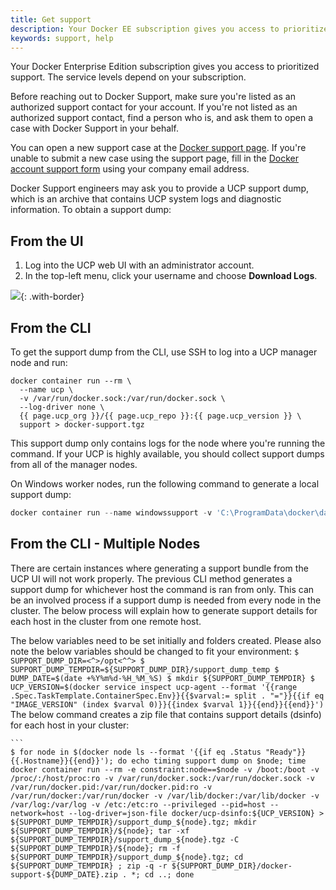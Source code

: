 ```yaml
---
title: Get support
description: Your Docker EE subscription gives you access to prioritized support. You can file tickets via email or the support portal.
keywords: support, help
---
```


Your Docker Enterprise Edition subscription gives you access to prioritized
support. The service levels depend on your subscription.

Before reaching out to Docker Support, make sure you're listed as an authorized
support contact for your account. If you're not listed as an authorized
support contact, find a person who is, and ask them to open a case with
Docker Support in your behalf.

You can open a new support case at the [Docker support page](https://support.docker.com/).
If you're unable to submit a new case using the support page, fill in the
[Docker account support form](https://success.docker.com/support) using your
company email address.

Docker Support engineers may ask you to provide a UCP support dump, which is an
archive that contains UCP system logs and diagnostic information. To obtain a
support dump:

## From the UI

1. Log into the UCP web UI with an administrator account.
2. In the top-left menu, click your username and choose
   **Download Logs**.

![](images/get-support-1.png){: .with-border}

## From the CLI

To get the support dump from the CLI, use SSH to log into a UCP manager node
and run:

```none
docker container run --rm \
  --name ucp \
  -v /var/run/docker.sock:/var/run/docker.sock \
  --log-driver none \
  {{ page.ucp_org }}/{{ page.ucp_repo }}:{{ page.ucp_version }} \
  support > docker-support.tgz
```

This support dump only contains logs for the node where you're running the
command. If your UCP is highly available, you should collect support dumps
from all of the manager nodes.

On Windows worker nodes, run the following command to generate a local support dump:

```powershell
docker container run --name windowssupport -v 'C:\ProgramData\docker\daemoncerts:C:\ProgramData\docker\daemoncerts' -v 'C:\Windows\system32\winevt\logs:C:\eventlogs:ro' {{ page.ucp_org }}/ucp-dsinfo-win:{{ page.ucp_version }}; docker cp windowssupport:'C:\dsinfo' .; docker rm -f windowssupport
```
## From the CLI - Multiple Nodes

There are certain instances where generating a support bundle from the UCP UI will not work properly. The previous CLI method generates a support dump for whichever host the command is ran from only. This can be an involved process if a support dump is needed from every node in the cluster. The below process will explain how to generate support details for each host in the cluster from one remote host.

The below variables need to be set initially and folders created. Please also note the below variables should be changed to fit your environment:
    ```
    $ SUPPORT_DUMP_DIR=<^>/opt<^^>
    $ SUPPORT_DUMP_TEMPDIR=${SUPPORT_DUMP_DIR}/support_dump_temp
    $ DUMP_DATE=$(date +%Y%m%d-%H_%M_%S)
    $ mkdir ${SUPPORT_DUMP_TEMPDIR}
    $ UCP_VERSION=$(docker service inspect ucp-agent --format '{{range .Spec.TaskTemplate.ContainerSpec.Env}}{{$varval:= split . "="}}{{if eq "IMAGE_VERSION" (index $varval 0)}}{{index $varval 1}}{{end}}{{end}}')
    ```
The below command creates a zip file that contains support details (dsinfo) for each host in your cluster:

    ```
    $ for node in $(docker node ls --format '{{if eq .Status "Ready"}}{{.Hostname}}{{end}}'); do echo timing support dump on $node; time docker container run --rm -e constraint:node==$node -v /boot:/boot -v /proc/:/host/proc:ro -v /var/run/docker.sock:/var/run/docker.sock -v /var/run/docker.pid:/var/run/docker.pid:ro -v /var/run/docker:/var/run/docker -v /var/lib/docker:/var/lib/docker -v /var/log:/var/log -v /etc:/etc:ro --privileged --pid=host --network=host --log-driver=json-file docker/ucp-dsinfo:${UCP_VERSION} > ${SUPPORT_DUMP_TEMPDIR}/support_dump_${node}.tgz; mkdir ${SUPPORT_DUMP_TEMPDIR}/${node}; tar -xf ${SUPPORT_DUMP_TEMPDIR}/support_dump_${node}.tgz -C ${SUPPORT_DUMP_TEMPDIR}/${node}; rm -f ${SUPPORT_DUMP_TEMPDIR}/support_dump_${node}.tgz; cd ${SUPPORT_DUMP_TEMPDIR} ; zip -q -r ${SUPPORT_DUMP_DIR}/docker-support-${DUMP_DATE}.zip . *; cd ..; done
